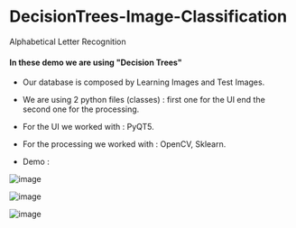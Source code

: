 # DecisionTrees-Image-Classification
Alphabetical Letter Recognition

<h4>In these demo we are using <b>"Decision Trees"</b> </h4>

- Our database is composed by Learning Images and Test Images. <br/>
- We are using 2 python files (classes) : first one for the UI end the second one for the processing. <br/>
- For the UI we worked with : PyQT5. <br/>
- For the processing we worked with : OpenCV, Sklearn. <br/>

- Demo :

![image](https://user-images.githubusercontent.com/84667900/141362042-93582f14-dff4-4541-8526-c7dae8c84691.png)

![image](https://user-images.githubusercontent.com/84667900/141362354-d9fffd9e-8397-4536-8772-984de76b0b63.png)

![image](https://user-images.githubusercontent.com/84667900/141362424-b6865489-e23f-4ea5-a31b-98676a250f38.png)
